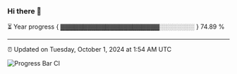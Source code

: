 ### Hi there 👋

⏳ Year progress { ▓▓▓▓▓▓▓▓▓▓▓▓▓▓▓▓▓▓▓▓▓▓░░░░░░░░ } 74.89 %

---

⏰ Updated on Tuesday, October 1, 2024 at 1:54 AM UTC

![Progress Bar CI](https://github.com/arthurbuhl/arthurbuhl/workflows/Progress%20Bar%20CI/badge.svg)
